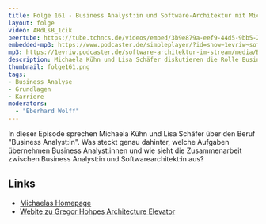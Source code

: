 ```yaml
---
title: Folge 161 - Business Analyst:in und Software-Architektur mit Michaela Kühn
layout: folge
video: ARdLsB_1cik
peertube: https://tube.tchncs.de/videos/embed/3b9e879a-eef9-44d5-9bb5-27196178de20
embedded-mp3: https://www.podcaster.de/simpleplayer/?id=show~1evriw~software-architektur-im-stream~pod-8aeaa8e65b323f290df1f6f8bc&v=1682080890
mp3: https://1evriw.podcaster.de/software-architektur-im-stream/media/Business_Analystin_und_Software-Architektur_mit_Michaela_Kuehn.mp3
description: Michaela Kühn und Lisa Schäfer diskutieren die Rolle Business-Analyst:in und den Zusammenhang zur Architektur
thumbnail: folge161.png
tags:
- Business Analyse
- Grundlagen
- Karriere
moderators:
  - "Eberhard Wolff"
---
```


In dieser Episode sprechen Michaela Kühn und Lisa Schäfer über den
Beruf "Business Analyst:in". Was steckt genau dahinter, welche
Aufgaben übernehmen Business Analyst:innen und wie sieht die
Zusammenarbeit zwischen Business Analyst:in und Softwarearchitekt:in
aus?

## Links

* [Michaelas Homepage](https://www.michaela-kuehn.com/)
* [Webite zu Gregor Hohpes Architecture Elevator](https://architectelevator.com/)
